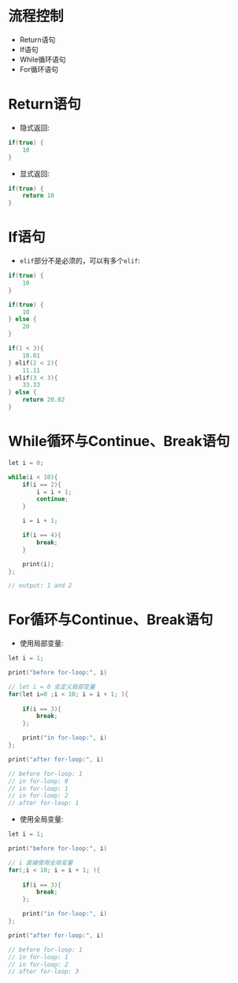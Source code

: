 # 流程控制

- Return语句
- If语句
- While循环语句
- For循环语句


# Return语句

- 隐式返回:

```cpp
if(true) { 
    10 
}
```

- 显式返回:

```cpp
if(true) { 
    return 10 
}
```

# If语句

- `elif`部分不是必须的，可以有多个`elif`:

```cpp
if(true) { 
    10 
}

if(true) { 
    10 
} else { 
    20 
}

if(1 < 3){ 
    10.01 
} elif(2 < 2){ 
    11.11 
} elif(3 < 3){ 
    33.33 
} else { 
    return 20.02
}
```

# While循环与Continue、Break语句

```cpp
let i = 0;

while(i < 10){
    if(i == 2){
        i = i + 1;
        continue;
    }

    i = i + 1;

    if(i == 4){
        break;
    }

    print(i);
};

// output: 1 and 2
```

# For循环与Continue、Break语句

- 使用局部变量:

```cpp
let i = 1;

print("before for-loop:", i)

// let i = 0 会定义局部变量
for(let i=0 ;i < 10; i = i + 1; ){ 
    
    if(i == 3){ 
        break; 
    }; 

    print("in for-loop:", i)
};

print("after for-loop:", i)

// before for-loop: 1
// in for-loop: 0
// in for-loop: 1
// in for-loop: 2
// after for-loop: 1
```

- 使用全局变量:

```cpp
let i = 1;

print("before for-loop:", i)

// i 直接使用全局变量
for(;i < 10; i = i + 1; ){ 
    
    if(i == 3){ 
        break; 
    }; 

    print("in for-loop:", i)
};

print("after for-loop:", i)

// before for-loop: 1
// in for-loop: 1
// in for-loop: 2
// after for-loop: 3
```